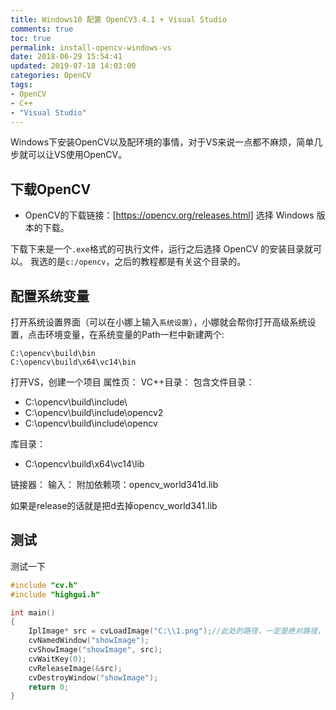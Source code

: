 ```yaml
---
title: Windows10 配置 OpenCV3.4.1 + Visual Studio
comments: true
toc: true
permalink: install-opencv-windows-vs
date: 2018-06-29 15:54:41
updated: 2019-07-18 14:03:00
categories: OpenCV
tags:
- OpenCV
- C++
- "Visual Studio"
---
```

Windows下安装OpenCV以及配环境的事情，对于VS来说一点都不麻烦，简单几步就可以让VS使用OpenCV。

<!-- more -->
## 下载OpenCV
- OpenCV的下载链接：[https://opencv.org/releases.html]
选择 Windows 版本的下载。

下载下来是一个`.exe`格式的可执行文件，运行之后选择 OpenCV 的安装目录就可以。
我选的是`c:/opencv`，之后的教程都是有关这个目录的。

## 配置系统变量
打开系统设置界面（可以在小娜上输入`系统设置`），小娜就会帮你打开高级系统设置，点击环境变量，在系统变量的Path一栏中新建两个:
```
C:\opencv\build\bin
C:\opencv\build\x64\vc14\bin
```

打开VS，创建一个项目
属性页：
VC++目录：
包含文件目录：
- C:\opencv\build\include\
- C:\opencv\build\include\opencv2
- C:\opencv\build\include\opencv

库目录：
- C:\opencv\build\x64\vc14\lib

链接器：
输入：
附加依赖项：opencv_world341d.lib

如果是release的话就是把d去掉opencv_world341.lib
## 测试
测试一下
```c++
#include "cv.h"
#include "highgui.h"

int main()
{
	IplImage* src = cvLoadImage("C:\\1.png");//此处的路径，一定是绝对路径，相对路径会报错的
	cvNamedWindow("showImage");
	cvShowImage("showImage", src);
	cvWaitKey(0);
	cvReleaseImage(&src);
	cvDestroyWindow("showImage");
	return 0;
}
```
